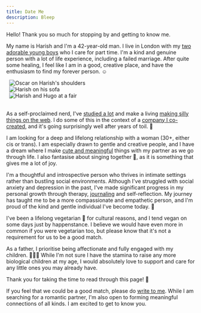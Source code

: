 ```yaml
---
title: Date Me
description: Bleep
---
```


Hello! Thank you so much for stopping by and getting to know me.

My name is Harish and I'm a 42-year-old man. I live in London with my
[two adorable young boys](https://narayanan.co) who I care for part
time. I'm a kind and genuine person with a lot of life experience,
including a failed marriage. After quite some healing, I feel like I
am in a good, creative place, and have the enthusiasm to find my
forever person. ☺️

</div>

<div class="pure-g">
  <div class="pure-u-1-8">
  </div>
  <div class="pure-u-1-4" style="margin: 0 8px">
    <img class="pure-img" src="/images/photos/harish-and-oscar.jpg" alt="Oscar on Harish's shoulders">
  </div>
  <div class="pure-u-1-4" style="margin: 0 8px">
    <img class="pure-img" src="/images/photos/harish-on-his-sofa.jpg" alt="Harish on his sofa">
  </div>
  <div class="pure-u-1-4" style="margin: 0 8px">
    <img class="pure-img" src="/images/photos/harish-and-hugo.jpg" alt="Harish and Hugo at a fair">
  </div>
  <div class="pure-u-1-8">
  </div>
</div>

<div class="container">
<br>

As a self-proclaimed nerd, I've [studied a lot](/research/) and make a
living [making silly things on the web](/projects/). I do some of this
in the context of a [company I co-created](https://edgefolio.com/),
and it's going surprisingly well after years of toil. 💫

I am looking for a deep and lifelong relationship with a woman (30+,
either cis or trans). I am especially drawn to gentle and creative
people, and I have a dream where I make [cute and
meaningful](/projects/) things with my partner as we go through life.
I also fantasise about singing together 🎤, as it is something that
gives me a lot of joy.

I'm a thoughtful and introspective person who thrives in intimate
settings rather than bustling social environments. Although I've
struggled with social anxiety and depression in the past, I've made
significant progress in my personal growth through therapy,
[journaling](https://hachyderm.io/@harish/110007235998489508) and
self-reflection. My journey has taught me to be a more compassionate
and empathetic person, and I'm proud of the kind and gentle individual
I've become today. 🙏

I've been a lifelong vegetarian 🥕 for cultural reasons, and I tend
vegan on some days just by happenstance. I believe we would have even
more in common if you were vegetarian too, but please know that it's
not a requirement for us to be a good match.

As a father, I prioritise being affectionate and fully engaged with my
children. 👨‍👦‍👦 While I'm not sure I have the stamina to raise any more
biological children at my age, I would absolutely love to support and
care for any little ones you may already have.

Thank you for taking the time to read through this page! 🤗

If you feel that we could be a good match, please do [write to
me](mailto:mail@harishnarayanan.org). While I am searching for a
romantic partner, I'm also open to forming meaningful connections of
all kinds. I am excited to get to know you.
